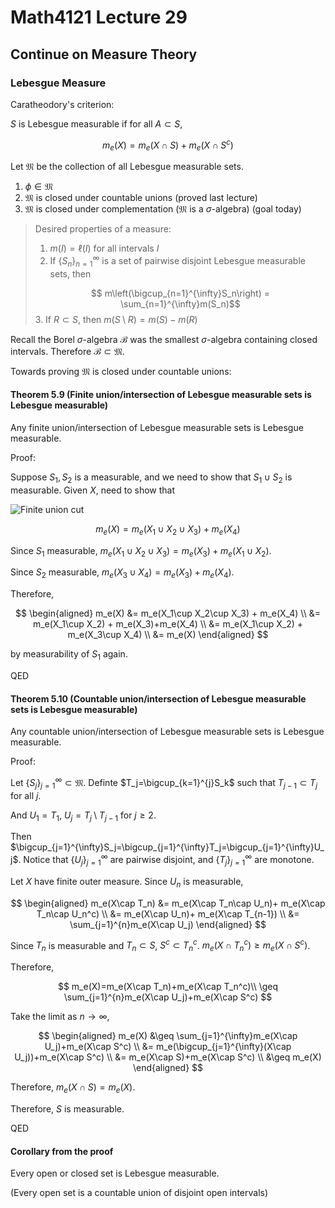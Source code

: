 # Math4121 Lecture 29

## Continue on Measure Theory

### Lebesgue Measure

Caratheodory's criterion:

$S$ is Lebesgue measurable if for all $A\subset S$,

$$
m_e(X) = m_e(X\cap S) + m_e(X\cap S^c)
$$

Let $\mathfrak{M}$ be the collection of all Lebesgue measurable sets.

1. $\phi\in\mathfrak{M}$
2. $\mathfrak{M}$ is closed under countable unions (proved last lecture)
3. $\mathfrak{M}$ is closed under complementation ($\mathfrak{M}$ is a $\sigma$-algebra) (goal today)

> Desired properties of a measure:
>
> 1. $m(I)=\ell(I)$ for all intervals $I$
> 2. If $\{S_n\}_{n=1}^{\infty}$ is a set of pairwise disjoint Lebesgue measurable sets, then
>
> $$ m\left(\bigcup_{n=1}^{\infty}S_n\right) = \sum_{n=1}^{\infty}m(S_n)$$
> 3. If $R\subset S$, then $m(S\setminus R) = m(S) - m(R)$

Recall the Borel $\sigma$-algebra $\mathcal{B}$ was the smallest $\sigma$-algebra containing closed intervals. Therefore $\mathcal{B}\subset\mathfrak{M}$.

Towards proving $\mathfrak{M}$ is closed under countable unions:

#### Theorem 5.9 (Finite union/intersection of Lebesgue measurable sets is Lebesgue measurable)

Any finite union/intersection of Lebesgue measurable sets is Lebesgue measurable.

Proof:

Suppose $S_1, S_2$ is a measurable, and we need to show that $S_1\cup S_2$ is measurable. Given $X$, need to show that

![Finite union cut](https://notenextra.trance-0.com/math4121/Finite_union_cut.png)

$$
m_e(X) = m_e(X_1\cup X_2\cup X_3)+ m_e(X_4)
$$

Since $S_1$ measurable, $m_e(X_1\cup X_2\cup X_3)=m_e(X_3)+m_e(X_1\cup X_2)$.

Since $S_2$ measurable, $m_e(X_3\cup X_4)=m_e(X_3)+m_e(X_4)$.

Therefore,

$$
\begin{aligned}
m_e(X) &= m_e(X_1\cup X_2\cup X_3) + m_e(X_4) \\
&= m_e(X_1\cup X_2) + m_e(X_3)+m_e(X_4) \\
&= m_e(X_1\cup X_2) + m_e(X_3\cup X_4) \\
&= m_e(X)
\end{aligned}
$$

by measurability of $S_1$ again.

QED

#### Theorem 5.10 (Countable union/intersection of Lebesgue measurable sets is Lebesgue measurable)

Any countable union/intersection of Lebesgue measurable sets is Lebesgue measurable.

Proof:

Let $\{S_j\}_{j=1}^{\infty}\subset\mathfrak{M}$. Definte $T_j=\bigcup_{k=1}^{j}S_k$ such that $T_{j-1}\subset T_j$ for all $j$.

And $U_1=T_1$, $U_j=T_j\setminus T_{j-1}$ for $j\geq 2$.

Then $\bigcup_{j=1}^{\infty}S_j=\bigcup_{j=1}^{\infty}T_j=\bigcup_{j=1}^{\infty}U_j$. Notice that $\{U_j\}_{j=1}^{\infty}$ are pairwise disjoint, and $\{T_j\}_{j=1}^{\infty}$ are monotone.

Let $X$ have finite outer measure. Since $U_n$ is measurable,

$$
\begin{aligned}
m_e(X\cap T_n) &= m_e(X\cap T_n\cap U_n)+ m_e(X\cap T_n\cap U_n^c) \\
&= m_e(X\cap U_n)+ m_e(X\cap T_{n-1}) \\
&= \sum_{j=1}^{n}m_e(X\cap U_j)
\end{aligned}
$$

Since $T_n$ is measurable and $T_n\subset S$, $S^c\subset T_n^c$. $m_e(X\cap T_n^c)\geq m_e(X\cap S^c)$.

Therefore,

$$
m_e(X)=m_e(X\cap T_n)+m_e(X\cap T_n^c)\\
\geq \sum_{j=1}^{n}m_e(X\cap U_j)+m_e(X\cap S^c)
$$

Take the limit as $n\to\infty$,

$$
\begin{aligned}
m_e(X) &\geq \sum_{j=1}^{\infty}m_e(X\cap U_j)+m_e(X\cap S^c) \\
&= m_e(\bigcup_{j=1}^{\infty}(X\cap U_j))+m_e(X\cap S^c) \\
&= m_e(X\cap S)+m_e(X\cap S^c) \\
&\geq m_e(X)
\end{aligned}
$$

Therefore, $m_e(X\cap S)=m_e(X)$.

Therefore, $S$ is measurable.

QED

#### Corollary from the proof

Every open or closed set is Lebesgue measurable.

(Every open set is a countable union of disjoint open intervals)
